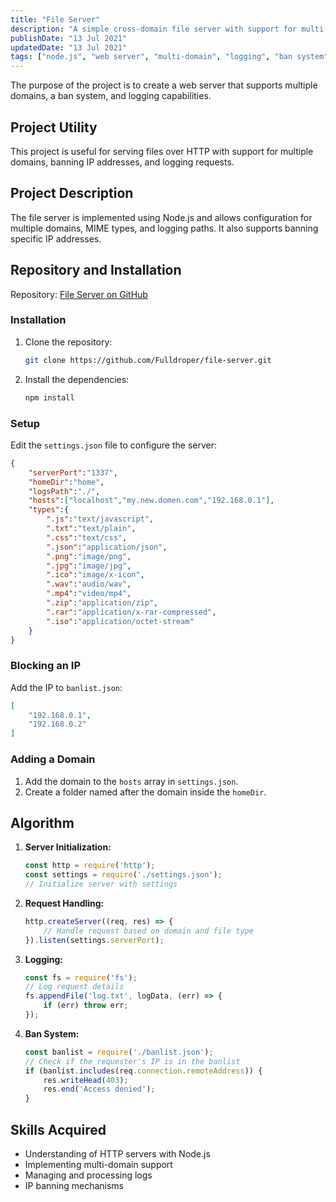 ```yaml
---
title: "File Server"
description: "A simple cross-domain file server with support for multi-domain, ban system, and logging."
publishDate: "13 Jul 2021"
updatedDate: "13 Jul 2021"
tags: ["node.js", "web server", "multi-domain", "logging", "ban system"]
---
```

The purpose of the project is to create a web server that supports multiple domains, a ban system, and logging capabilities.

## Project Utility
This project is useful for serving files over HTTP with support for multiple domains, banning IP addresses, and logging requests.

## Project Description
The file server is implemented using Node.js and allows configuration for multiple domains, MIME types, and logging paths. It also supports banning specific IP addresses.

## Repository and Installation
Repository: [File Server on GitHub](https://github.com/Fulldroper/file-server)

### Installation
1. Clone the repository:
    ```bash
    git clone https://github.com/Fulldroper/file-server.git
    ```
2. Install the dependencies:
    ```bash
    npm install
    ```

### Setup
Edit the `settings.json` file to configure the server:
```json
{
    "serverPort":"1337",
    "homeDir":"home",
    "logsPath":"./",
    "hosts":["localhost","my.new.domen.com","192.168.0.1"],
    "types":{
        ".js":"text/javascript",
        ".txt":"text/plain",
        ".css":"text/css",
        ".json":"application/json",
        ".png":"image/png",
        ".jpg":"image/jpg",
        ".ico":"image/x-icon",
        ".wav":"audio/wav",
        ".mp4":"video/mp4",
        ".zip":"application/zip",
        ".rar":"application/x-rar-compressed",
        ".iso":"application/octet-stream"
    }
}
```

### Blocking an IP
Add the IP to `banlist.json`:
```json
[
    "192.168.0.1",
    "192.168.0.2"
]
```

### Adding a Domain
1. Add the domain to the `hosts` array in `settings.json`.
2. Create a folder named after the domain inside the `homeDir`.

## Algorithm
1. **Server Initialization:**
    ```javascript
    const http = require('http');
    const settings = require('./settings.json');
    // Initialize server with settings
    ```
2. **Request Handling:**
    ```javascript
    http.createServer((req, res) => {
        // Handle request based on domain and file type
    }).listen(settings.serverPort);
    ```
3. **Logging:**
    ```javascript
    const fs = require('fs');
    // Log request details
    fs.appendFile('log.txt', logData, (err) => {
        if (err) throw err;
    });
    ```
4. **Ban System:**
    ```javascript
    const banlist = require('./banlist.json');
    // Check if the requester's IP is in the banlist
    if (banlist.includes(req.connection.remoteAddress)) {
        res.writeHead(403);
        res.end('Access denied');
    }
    ```

## Skills Acquired
- Understanding of HTTP servers with Node.js
- Implementing multi-domain support
- Managing and processing logs
- IP banning mechanisms
